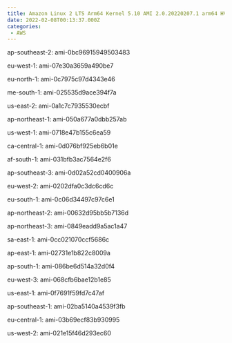 ```yaml
---
title: Amazon Linux 2 LTS Arm64 Kernel 5.10 AMI 2.0.20220207.1 arm64 HVM gp2
date: 2022-02-08T00:13:37.000Z
categories:
 - AWS
---
```


ap-southeast-2: ami-0bc96915949503483

eu-west-1: ami-07e30a3659a490be7

eu-north-1: ami-0c7975c97d4343e46

me-south-1: ami-025535d9ace394f7a

us-east-2: ami-0a1c7c7935530ecbf

ap-northeast-1: ami-050a677a0dbb257ab

us-west-1: ami-0718e47b155c6ea59

ca-central-1: ami-0d076bf925eb6b01e

af-south-1: ami-031bfb3ac7564e2f6

ap-southeast-3: ami-0d02a52cd0400906a

eu-west-2: ami-0202dfa0c3dc6cd6c

eu-south-1: ami-0c06d34497c97c6e1

ap-northeast-2: ami-00632d95bb5b7136d

ap-northeast-3: ami-0849eadd9a5ac1a47

sa-east-1: ami-0cc021070ccf5686c

ap-east-1: ami-02731e1b822c8009a

ap-south-1: ami-086be6d514a32d0f4

eu-west-3: ami-068cfb6bae12b1e85

us-east-1: ami-0f7691f59fd7c47af

ap-southeast-1: ami-02ba5140a4539f3fb

eu-central-1: ami-03b69ecf83b930995

us-west-2: ami-021e15f46d293ec60

